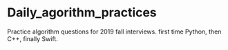 # Daily_agorithm_practices
Practice algorithm questions for 2019 fall interviews. first time Python, then C++, finally Swift.
